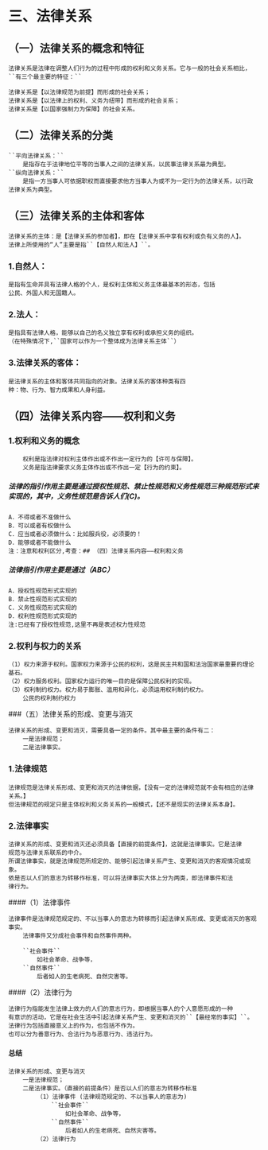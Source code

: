 # 三、法律关系
## （一）法律关系的概念和特征
    法律关系是法律在调整人们行为的过程中形成的权利和义务关系。它与一般的社会关系相比，
    ``有三个最主要的特征：``

    法律关系是【以法律规范为前提】而形成的社会关系；
    法律关系是【以法律上的权利、义务为纽带】而形成的社会关系；
    法律关系是【以国家强制力为保障】的社会关系。

## （二）法律关系的分类
    ``平向法律关系：``
        是指存在于法律地位平等的当事人之间的法律关系，以民事法律关系最为典型。
    ``纵向法律关系：``
        是指一方当事人可依据职权而直接要求他方当事人为或不为一定行为的法律关系，以行政法律关系为典型。

## （三）法律关系的主体和客体
    法律关系的主体：是【法律关系的参加者】，即在【法律关系中享有权利或负有义务的人】。
    法律上所使用的“人”主要是指``【自然人和法人】``。
### 1.自然人：
    是指有生命并具有法律人格的个人，是权利主体和义务主体最基本的形态，包括
    公民、外国人和无国籍人。
### 2.法人：
    是指具有法律人格，能够以自己的名义独立享有权利或承担义务的组织。
    （在特殊情况下,``国家可以作为一个整体成为法律关系主体``）
### 3.法律关系的客体：
    是法律关系的主体和客体共同指向的对象。法律关系的客体种类有四
    种：物、行为、智力成果和人身利益。

## （四）法律关系内容——权利和义务
### 1.权利和义务的概念
        权利是指法律对权利主体作出或不作出一定行为的【许可与保障】。
        义务是指法律要求义务主体作出或不作出一定【行为的约束】。

##### 法律的指引作用主要是通过授权性规范、禁止性规范和义务性规范三种规范形式来实现的，其中，义务性规范是告诉人们(C)。
    A．不得或者不准做什么
    B．可以或者有权做什么
    C．应当或者必须做什么：比如服兵役，必须要的！
    D．能够或者不能做什么
    注：注意和权利区分,考查：## （四）法律关系内容——权利和义务        

##### 法律指引作用主要是通过（ABC）
    A．授权性规范形式实现的 
    B．禁止性规范形式实现的
    C．义务性规范形式实现的 
    D．权利性规范形式实现的  
    注:已经有了授权性规范,这里不再是表述权力性规范

### 2.权利与权力的关系
    （1）权力来源于权利。国家权力来源于公民的权利，这是民主共和国和法治国家最重要的理论基石。
    （2）权力服务权利。国家权力运行的唯一目的是保障公民权利的实现。
    （3）权利制约权力。权力易于膨胀、滥用和异化，必须运用权利制约权力。
        公民的权利制约权力

###（五）法律关系的形成、变更与消灭

    法律关系的形成、变更和消灭，需要具备一定的条件。其中最主要的条件有二：
        一是法律规范；
        二是法律事实。

### 1.法律规范
    法律规范是法律关系形成、变更和消灭的法律依据，【没有一定的法律规范就不会有相应的法律关系。】
    但法律规范的规定只是主体权利和义务关系的一般模式，【还不是现实的法律关系本身】。
### 2.法律事实
    法律关系的形成、变更和消灭还必须具备【直接的前提条件】，这就是法律事实。它是法律
    规范与法律关系联系的中介。
    所谓法律事实，就是法律规范所规定的、能够引起法律关系产生、变更和消灭的客观情况或现象。
    依是否以人们的意志为转移作标准，可以将法律事实大体上分为两类，即法律事件和法
    律行为。

####（1）法律事件
    
    法律事件是法律规范规定的、不以当事人的意志为转移而引起法律关系形成、变更或消灭的客观事实。
        法律事件又分成社会事件和自然事件两种。
        
        ``社会事件``
            如社会革命、战争等，
        ``自然事件``
            后者如人的生老病死、自然灾害等。

####（2）法律行为

    法律行为指能发生法律上效力的人们的意志行为，即根据当事人的个人意愿形成的一种
    有意识的活动，它是在社会生活中引起法律关系产生、变更和消灭的``【最经常的事实】``。
    法律行为包括直接意义上的作为，也包括不作为。
    也可以分为善意行为、合法行为与恶意行为、违法行为。

#### 总结
    法律关系的形成、变更与消灭
        一是法律规范；
        二是法律事实。（直接的前提条件）是否以人们的意志为转移作标准
            （1）法律事件 (法律规范规定的、不以当事人的意志为)
                ``社会事件``
                    如社会革命、战争等，
                ``自然事件``
                    后者如人的生老病死、自然灾害等。
            （2）法律行为


